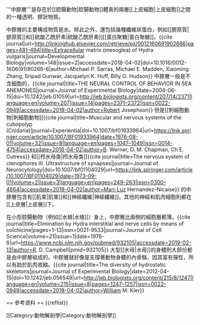 '''中膠層'''是存在於[[腔腸動物|腔腸動物]]體表的兩層[[上皮細胞|上皮細胞]]之間的一種透明、膠狀物質。

中膠層的主要構成物質是水。除此之外，還包括幾種纖維狀蛋白，例如[[膠原質|膠原質]]和[[硫酸乙酰肝素|硫酸乙酰肝素]][[蛋白聚糖|蛋白聚糖]]。<ref>{{cite journal|url=http://linkinghub.elsevier.com/retrieve/pii/0012160691902666|pages=481–494|title=Extracellular matrix (mesoglea) of Hydra vulgaris|journal=Developmental Biology|volume=148|issue=2|accessdate=2018-04-02|doi=10.1016/0012-1606(91)90266-6|author=Michael P. Sarras, Michael E. Madden, Xiaoming Zhang, Sripad Gunwar, Jacquelyn K. Huff, Billy G. Hudson}}</ref> 中膠層一般是不含細胞的，<ref name=Josephson20004>{{cite journal|title=THE NEURAL CONTROL OF BEHAVIOR IN SEA ANEMONES|journal=Journal of Experimental Biology|date=2004-06-15|doi=10.1242/jeb.01059|url=http://jeb.biologists.org/content/207/14/2371|language=en|volume=207|issue=14|pages=2371–2372|issn=0022-0949|accessdate=2018-04-02|author=Robert Josephson}}</ref> 但是[[刺細胞動物|刺細胞動物]]<ref>{{cite journal|title=Muscular and nervous systems of the cubopolyp (Cnidaria)|journal=Experientia|doi=10.1007/bf01933964|url=https://link.springer.com/article/10.1007/BF01933964|date=1976-08-01|volume=32|issue=8|language=en|pages=1047–1049|issn=0014-4754|accessdate=2018-04-02|author=B. Werner, D. M. Chapman, Ch E. Cutress}}</ref> 和[[栉水母类|栉水母类]]<ref>{{cite journal|title=The nervous system of ctenophores III. Ultrastructure of synapses|journal=Journal of Neurocytology|doi=10.1007/bf01104029|url=https://link.springer.com/article/10.1007/BF01104029|date=1973-09-01|volume=2|issue=3|language=en|pages=249–263|issn=0300-4864|accessdate=2018-04-02|author=Mari-Luz Hernandez-Nicaise}}</ref> 的中膠層包含有[[肌束|肌束]]和[[神經纖維|神經纖維]]。其他的神經和肌肉細胞則都在[[上皮層|上皮層]]下。<ref name=Josephson20004/>

在小型腔腸動物（例如[[水螅|水螅]]）身上，中膠層比兩側的細胞層都薄。<ref>{{cite journal|title=Elimination by Hydra interstitial and nerve cells by means of colchicine|pages=1–13|issn=0021-9533|journal=Journal of Cell Science|volume=21|issue=1|date=1976-6|url=https://www.ncbi.nlm.nih.gov/pubmed/932105|accessdate=2019-02-13|author=R. D. Campbell|pmid=932105}}</ref> 大型[[水母|水母]]的身體則大部份都是由中膠層組成的。中膠層就好像是支撐著動物身體的內骨骼，因其富有彈性，所以有助於肌肉收縮。<ref>{{cite journal|title=The diversity of hydrostatic skeletons|journal=Journal of Experimental Biology|date=2012-04-15|doi=10.1242/jeb.056549|url=http://jeb.biologists.org/content/215/8/1247|language=en|volume=215|issue=8|pages=1247–1257|issn=0022-0949|accessdate=2018-04-02|author=William M. Kier}}</ref>

== 參考資料 ==
{{reflist}}

[[Category:動物解剖學|Category:動物解剖學]]